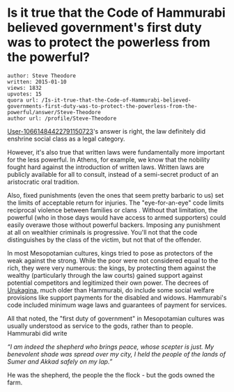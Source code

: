 # Is it true that the Code of Hammurabi believed government's first duty was to protect the powerless from the powerful?

	author: Steve Theodore
	written: 2015-01-10
	views: 1832
	upvotes: 15
	quora url: /Is-it-true-that-the-Code-of-Hammurabi-believed-governments-first-duty-was-to-protect-the-powerless-from-the-powerful/answer/Steve-Theodore
	author url: /profile/Steve-Theodore


[User-10661484422791150723](https://www.quora.com/profile/User-10661484422791150723)'s answer is right, the law definitely did enshrine social class as a legal category.

 However, it's also true that written laws were fundamentally more important for the less powerful. In Athens, for example, we know that the nobility fought hard against the introduction of written laws. Written laws are publicly available for all to consult, instead of a semi-secret product of an aristocratic oral tradition.

Also, fixed punishments (even the ones that seem pretty barbaric to us) set the limits of acceptable return for injuries. The "eye-for-an-eye" code limits reciprocal violence between families or clans . Without that limitation, the powerful (who in those days would have access to armed supporters) could easily overawe those without powerful backers. Imposing any punishment at all on wealthier criminals is progressive. You'll not that the code distinguishes by the class of the victim, but not that of the offender. 

In most Mesopotamian cultures, kings tried to pose as protectors of the weak against the strong. While the poor were not considered equal to the rich, they were very numerous: the kings, by protecting them against the wealthy (particularly through the law courts) gained support against potential competitors and legitimized their own power. The decrees of [Urukagina](http://en.wikipedia.org/wiki/Urukagina), much older than Hammurabi, do include some social welfare provisions like support payments for the disabled and widows. Hammurabi's code included minimum wage laws and guarantees of payment for services.

All that noted, the "first duty of government" in Mesopotamian cultures was usually understood as service to the gods, rather than to people. Hammurabi did write

_“I am indeed the shepherd who brings peace, whose scepter is just._ 
_My benevolent shade was spread over my city, I held the people of the lands of Sumer and Akkad safely on my lap.”_ 

He was the shepherd, the people the the flock - but the gods owned the farm.

